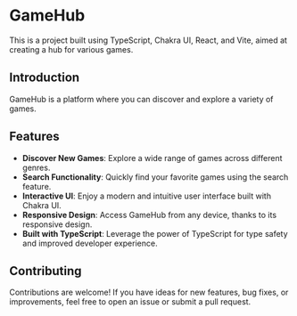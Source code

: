 # GameHub

This is a project built using TypeScript, Chakra UI, React, and Vite, aimed at creating a hub for various games.

## Introduction

GameHub is a platform where you can discover and explore a variety of games. 

## Features

- **Discover New Games**: Explore a wide range of games across different genres.
- **Search Functionality**: Quickly find your favorite games using the search feature.
- **Interactive UI**: Enjoy a modern and intuitive user interface built with Chakra UI.
- **Responsive Design**: Access GameHub from any device, thanks to its responsive design.
- **Built with TypeScript**: Leverage the power of TypeScript for type safety and improved developer experience.

## Contributing
Contributions are welcome! If you have ideas for new features, bug fixes, or improvements, feel free to open an issue or submit a pull request.